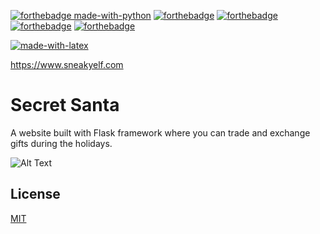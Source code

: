 [![forthebadge made-with-python](http://ForTheBadge.com/images/badges/made-with-python.svg)](https://www.python.org/)
[![forthebadge](https://forthebadge.com/images/badges/uses-js.svg)](https://forthebadge.com)
[![forthebadge](https://forthebadge.com/images/badges/uses-css.svg)](https://forthebadge.com)
[![forthebadge](https://forthebadge.com/images/badges/uses-html.svg)](https://forthebadge.com)
[![forthebadge](https://forthebadge.com/images/badges/designed-in-ms-paint.svg)](https://forthebadge.com)


[![made-with-latex](https://img.shields.io/badge/Made%20with-flask-1f425f.svg)](https://flask.palletsprojects.com/en/1.1.x/)



https://www.sneakyelf.com


# Secret Santa
A website built with Flask framework where you can trade and exchange gifts during the holidays.

![Alt Text](https://media.giphy.com/media/Z7VkIE2Q8vK5iqtLpw/giphy.gif)

## License
[MIT](https://choosealicense.com/licenses/mit/)
